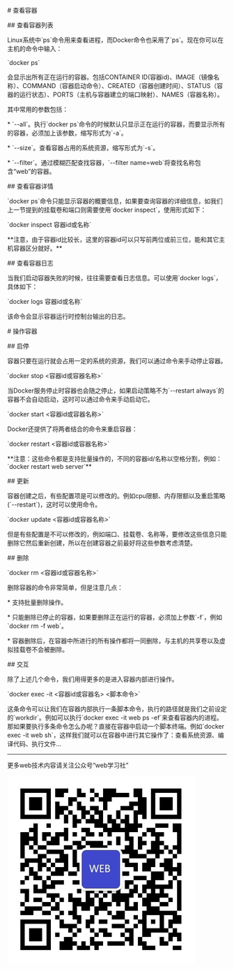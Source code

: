 \# 查看容器

\#\# 查看容器列表

Linux系统中\`ps\`命令用来查看进程，而Docker命令也采用了\`ps\`。现在你可以在主机的命令中输入：

\`docker ps\`

会显示出所有正在运行的容器。包括CONTAINER ID\(容器id\)、IMAGE（镜像名称）、COMMAND（容器启动命令）、CREATED（容器创建时间）、STATUS（容器的运行状态）、PORTS（主机与容器建立的端口映射）、NAMES（容器名称）。

其中常用的参数包括：

\* \`--all\`。执行\`docker ps\`命令的时候默认只显示正在运行的容器，而要显示所有的容器，必须加上该参数，缩写形式为\`-a\`。

\* \`--size\`。查看容器占用的系统资源，缩写形式为\`-s\`。

\* \`--filter\`。通过模糊匹配查找容器，\`--filter name=web\`将查找名称包含“web”的容器。

\#\# 查看容器详情

\`docker ps\`命令只能显示容器的概要信息，如果要查询容器的详细信息，如我们上一节提到的挂载卷和端口则需要使用\`docker inspect\`，使用形式如下：

\`docker inspect 容器id或名称\`

\*\*注意，由于容器id比较长，这里的容器id可以只写前两位或前三位，能和其它主机容器区分就好。\*\*

\#\# 查看容器日志

当我们启动容器失败的时候，往往需要查看日志信息。可以使用\`docker logs\`，具体如下：

\`docker logs 容器id或名称\`

该命令会显示容器运行时控制台输出的日志。

\# 操作容器

\#\# 启停

容器只要在运行就会占用一定的系统的资源，我们可以通过命令来手动停止容器。

\`docker stop &lt;容器id或容器名称&gt;\`

当Docker服务停止时容器也会随之停止，如果启动策略不为\`--restart always\`的容器不会自动启动，这时可以通过命令来手动启动它。

\`docker start &lt;容器id或容器名称&gt;\`

Docker还提供了将两者结合的命令来重启容器：

\`docker restart &lt;容器id或容器名称&gt;\`

\*\*注意：这些命令都是支持批量操作的，不同的容器id/名称以空格分割，例如：\`docker restart web server\`\*\*

\#\# 更新

容器创建之后，有些配置项是可以修改的。例如cpu限额、内存限额以及重启策略\(\`--restart\`\)，这时可以使用命令。

\`docker update &lt;容器id或容器名称&gt;\`

但是有些配置是不可以修改的，例如端口、挂载卷、名称等，要修改这些信息只能删除它然后重新创建，所以在创建容器之前最好将这些参数考虑清楚。

\#\# 删除

\`docker rm &lt;容器id或容器名称&gt;\`

删除容器的命令非常简单，但是注意几点：

\* 支持批量删除操作。

\* 只能删除已停止的容器，如果要删除正在运行的容器，必须加上参数\`-f\`，例如\`docker rm -f web\`。

\* 容器删除后，在容器中所进行的所有操作都将一同删除，与主机的共享卷以及虚拟挂载卷不会被删除。

\#\# 交互

除了上述几个命令，我们用得更多的是进入容器内部进行操作。

\`docker exec -it &lt;容器id或容器名&gt; &lt;脚本命令&gt;\`

这条命令可以让我们在容器内部执行一条脚本命令，执行的路径就是我们之前设定的\`workdir\`。例如可以执行\`docker exec -it web ps -ef\`来查看容器内的进程。那如果要执行多条命令怎么办呢？直接在容器中启动一个脚本终端。例如\`docker exec -it web sh\`，这样我们就可以在容器中进行其它操作了：查看系统资源、编译代码、执行文件...

---

更多web技术内容请关注公众号“web学习社”

![](/assets/webclub.jpg)



